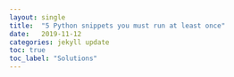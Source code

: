 ```yaml
---
layout: single
title:  "5 Python snippets you must run at least once"
date:   2019-11-12 
categories: jekyll update
toc: true
toc_label: "Solutions"
---
```


